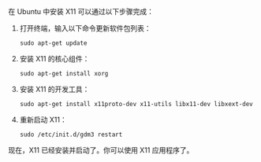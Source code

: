 

在 Ubuntu 中安装 X11 可以通过以下步骤完成：

1. 打开终端，输入以下命令更新软件包列表：
    
    ```
    sudo apt-get update
    ```
    
2. 安装 X11 的核心组件：
    
    ```
    sudo apt-get install xorg
    ```
    
3. 安装 X11 的开发工具：
    
    ```
    sudo apt-get install x11proto-dev x11-utils libx11-dev libxext-dev
    ```
    
4. 重新启动 X11：
    
    ```
    sudo /etc/init.d/gdm3 restart
    ```
    

现在，X11 已经安装并启动了。你可以使用 X11 应用程序了。